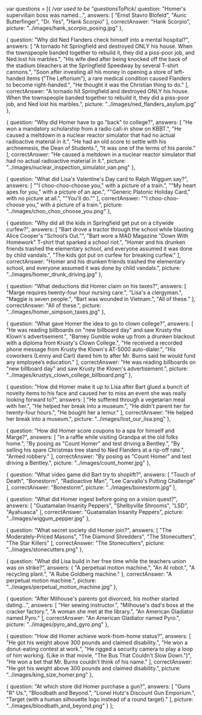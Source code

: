 var questions = [{ /*var used to be "questionsToPick*/
    question: "Homer\'s supervillain boss was named...",
    answers: [
      "Ernst Stavro Blofeld",
      "Auric Butterfinger",
      "Dr. Yes",
      "Hank Scorpio"
    ],
    correctAnswer: "Hank Scorpio",
    picture: "../images/hank_scorpio_posing.jpg"
  },

  {
    question: "Why did Ned Flanders check himself into a mental hospital?",
    answers: [
      "A tornado hit Springfield and destroyed ONLY his house.  When the townspeople banded together to rebuild it, they did a piss-poor job, and Ned lost his marbles.",
      "His wife died after being knocked off the back of the stadium bleachers at the Springfield Speedway by several T-shirt cannons.",
      "Soon after investing all his money in opening a store of left-handed items (\"The Leftorium\"), a rare medical condition caused Flanders to become right-handed.",
      "He thought it was the Christian thing to do."
    ],
    correctAnswer: "A tornado hit Springfield and destroyed ONLY his house.  When the townspeople banded together to rebuild it, they did a piss-poor job, and Ned lost his marbles.",
    picture: "../images/ned_flanders_asylum.jpg"
  },

  {
    question: "Why did Homer have to go \"back\" to college?",
    answers: [
      "He won a mandatory scholarship from a radio call-in show on KBBT.",
      "He caused a meltdown in a nuclear reactor simulator that had no actual radioactive material in it.",
      "He had an old score to settle with his archnemesis, the Dean of Students.",
      "It was one of the terms of his parole."
    ],
    correctAnswer: "He caused a meltdown in a nuclear reactor simulator that had no actual radioactive material in it.",
    picture: "../images/nuclear_inspection_simulator_van.png"
  },

  {
    question: "What did Lisa\'s Valentine\'s Day card to Ralph Wiggum say?",
    answers: [
      "\"I choo-choo-choose you,\" with a picture of a train.",
      "\"My heart apes for you,\" with a picture of an ape.",
      "\"Generic Platonic Holiday Card,\" with no picture at all.",
      "\"You'll do.\""
    ],
    correctAnswer: "\"I choo-choo-choose you,\" with a picture of a train.",
    picture: "../images/choo_choo_choose_you.png"
  },

  {
    question: "Why did all the kids in Springfield get put on a citywide curfew?",
    answers: [
      "Bart drove a tractor through the school while blasting Alice Cooper\'s \"School’s Out.\"",
      "Bart wore a MAD Magazine \"Down With Homework\" T-shirt that sparked a school riot.",
      "Homer and his drunken friends trashed the elementary school, and everyone assumed it was done by child vandals.",
      "The kids got put on curfew for breaking curfew."
    ],
    correctAnswer: "Homer and his drunken friends trashed the elementary school, and everyone assumed it was done by child vandals.",
    picture: "../images/homer_drunk_driving.jpg"
  },

  {
    question: "What deductions did Homer claim on his taxes?",
    answers: [
      "Marge requires twenty-four hour nursing care.",
      "Lisa\'s a clergyman.",
      "Maggie is seven people.",
      "Bart was wounded in Vietnam.",
      "All of these."
    ],
    correctAnswer: "All of these.",
    picture: "../images/homer_simpson_taxes.jpg"
  },

  {
    question: "What gave Homer the idea to go to clown college?",
    answers: [
      "He was reading billboards on \"new billboard day\" and saw Krusty the Klown\'s advertisement.",
      "Barney Gumble woke up from a drunken blackout with a diploma from Krusty\'s Clown College.",
      "He received a recorded phone message from Krusty the Klown\'s AT-5000 auto-dialer.",
      "His coworkers (Lenny and Carl) dared him to after Mr. Burns said he would fund any employee’s education."
    ],
    correctAnswer: "He was reading billboards on \"new billboard day\" and saw Krusty the Klown\'s advertisement.",
    picture: "../images/krustys_clown_college_billboard.png"
  },

  {
    question: "How did Homer make it up to Lisa after Bart glued a bunch of novelty items to his face and caused her to miss an event she was really looking forward to?",
    answers: [
      "He suffered through a vegetarian meal with her.",
      "He helped her break into a museum.",
      "He didn\'t parent her for twenty-four hours.",
      "He bought her a lemur."
    ],
    correctAnswer: "He helped her break into a museum.",
    picture: "../images/lost_our_lisa.png"
  },

  {
    question: "How did Homer score coupons to a spa for himself and Marge?",
    answers: [
      "In a raffle while visiting Grandpa at the old folks home.",
      "By posing as \"Count Homer\" and test driving a Bentley.",
      "By selling his spare Christmas tree stand to Ned Flanders at a rip-off rate.",
      "Armed robbery."
    ],
    correctAnswer: "By posing as \"Count Homer\" and test driving a Bentley.",
    picture: "../images/count_homer.jpg"
  },

  {
    question: "What video game did Bart try to shoplift?",
    answers: [
      "Touch of Death",
      "Bonestorm",
      "Radioactive Man",
      "Lee Carvallo\'s Putting Challenge"
    ],
    correctAnswer: "Bonestorm",
    picture: "../images/bonestorm.jpg"
  },
  
  {
    question: "What did Homer ingest before going on a vision quest?",
    answers: [
      "Guatamalan Insanity Peppers",
      "Shelbyville Shrooms",
      "LSD",
      "Ayahuasca"
    ],
    correctAnswer: "Guatamalan Insanity Peppers",
    picture: "../images/wiggum_pepper.jpg"
  },
  
  {
    question: "What secret society did Homer join?",
    answers: [
      "The Moderately-Priced Masons",
      "The Diamond Shredders",
      "The Stonecutters",
      "The Star Killers"
    ],
    correctAnswer: "The Stonecutters",
    picture: "../images/stonecutters.png"
  },

  {
    question: "What did Lisa build in her free time while the teachers union was on strike?",
    answers: {
      "A perpetual motion machine.",
      "An AI robot.",
      "A recycling plant.",
      "A Rube Goldberg machine."
    },
    correctAnswer: "A perpetual motion machine.",
    picture: "../images/perpetual_motion_machine.jpg"
  },
  
  {
    question: "After Milhouse\'s parents got divorced, his mother started dating...",
    answers: [
      "Her sewing instructor.",
      "Milhouse\'s dad\'s boss at the cracker factory.",
      "A woman she met at the library.",
      "An American Gladiator named Pyro."
    ],
    correctAnswer: "An American Gladiator named Pyro.",
    picture: "../images/pyro_and_gyro.png"
  },

  {
    question: "How did Homer achieve work-from-home status?",
    answers: [
      "He got his weight above 300 pounds and claimed disability.",
      "He won a donut-eating contest at work.",
      "He rigged a security camera to play a loop of him working. (Like in that movie, \"The Bus That Couldn't Slow Down.\")",
      "He won a bet that Mr. Burns couldn’t think of his name."
    ],
    correctAnswer: "He got his weight above 300 pounds and claimed disability.",
    picture: "../images/king_size_homer.png"
  },
  
  {
    question: "At which store did Homer purchase a gun?",
    answers: [
      "Guns \"R\" Us.",
      "Bloodbath and Beyond.",
      "Lionel Hutz\'s Discount Gun Emporium.",
      "Target (with a human silhouette logo instead of a round target)."
    ],
    picture: "../images/bloodbath_and_beyond.png"
  } 
];